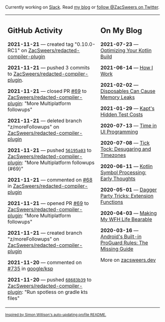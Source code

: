 Currently working on [Slack](https://slack.com/). Read [my blog](https://zacsweers.dev/) or [follow @ZacSweers on Twitter](https://twitter.com/ZacSweers).

<table><tr><td valign="top" width="60%">

## GitHub Activity
<!-- githubActivity starts -->
**2021-11-21** — created tag "0.10.0-RC1" on [ZacSweers/redacted-compiler-plugin](https://api.github.com/repos/ZacSweers/redacted-compiler-plugin)

**2021-11-21** — pushed 3 commits to [ZacSweers/redacted-compiler-plugin](https://api.github.com/repos/ZacSweers/redacted-compiler-plugin).

**2021-11-21** — closed PR [#69](https://api.github.com/repos/ZacSweers/redacted-compiler-plugin/pulls/69) to [ZacSweers/redacted-compiler-plugin](https://api.github.com/repos/ZacSweers/redacted-compiler-plugin): "More Multiplatform followups"

**2021-11-21** — deleted branch "z/moreFollowups" on [ZacSweers/redacted-compiler-plugin](https://api.github.com/repos/ZacSweers/redacted-compiler-plugin)

**2021-11-21** — pushed [`56195a03`](https://github.com/ZacSweers/redacted-compiler-plugin/commit/56195a036112ae62f7acf4d4b5d79b75e7fc0861) to [ZacSweers/redacted-compiler-plugin](https://api.github.com/repos/ZacSweers/redacted-compiler-plugin): "More Multiplatform followups (#69)"

**2021-11-21** — commented on [#68](https://github.com/ZacSweers/redacted-compiler-plugin/pull/68#issuecomment-974842798) in [ZacSweers/redacted-compiler-plugin](https://api.github.com/repos/ZacSweers/redacted-compiler-plugin)

**2021-11-21** — opened PR [#69](https://api.github.com/repos/ZacSweers/redacted-compiler-plugin/pulls/69) to [ZacSweers/redacted-compiler-plugin](https://api.github.com/repos/ZacSweers/redacted-compiler-plugin): "More Multiplatform followups"

**2021-11-21** — created branch "z/moreFollowups" on [ZacSweers/redacted-compiler-plugin](https://api.github.com/repos/ZacSweers/redacted-compiler-plugin)

**2021-11-20** — commented on [#735](https://github.com/google/ksp/issues/735#issuecomment-974755421) in [google/ksp](https://api.github.com/repos/google/ksp)

**2021-11-20** — pushed [`68683b39`](https://github.com/ZacSweers/redacted-compiler-plugin/commit/68683b39b9aec4455920f0f7d7a3d3d57afbbadf) to [ZacSweers/redacted-compiler-plugin](https://api.github.com/repos/ZacSweers/redacted-compiler-plugin): "Run spotless on gradle kts files"
<!-- githubActivity ends -->
</td><td valign="top" width="40%">

## On My Blog
<!-- blog starts -->
**2021-07-23** — [Optimizing Your Kotlin Build](https://www.zacsweers.dev/optimizing-your-kotlin-build/)

**2021-06-14** — [How I Work](https://www.zacsweers.dev/how-i-work/)

**2021-02-02** — [Disposables Can Cause Memory Leaks](https://www.zacsweers.dev/disposables-can-cause-memory-leaks/)

**2021-01-29** — [Kapt's Hidden Test Costs](https://www.zacsweers.dev/kapts-hidden-test-costs/)

**2020-07-13** — [Time in UI Programming](https://www.zacsweers.dev/time-in-ui/)

**2020-07-08** — [Tick Tock: Desugaring and Timezones](https://www.zacsweers.dev/ticktock-desugaring-timezones/)

**2020-06-11** — [Kotlin Symbol Processing: Early Thoughts](https://www.zacsweers.dev/kotlin-symbol-processor-early-thoughts/)

**2020-05-01** — [Dagger Party Tricks: Extension Functions](https://www.zacsweers.dev/dagger-party-tricks-extension-functions/)

**2020-04-03** — [Making My WFH Life Bearable](https://www.zacsweers.dev/making-wfh-life-bearable/)

**2020-03-16** — [Android's Built-in ProGuard Rules: The Missing Guide](https://www.zacsweers.dev/android-proguard-rules/)
<!-- blog ends -->
More on [zacsweers.dev](https://zacsweers.dev/)
</td></tr></table>

<sub><a href="https://simonwillison.net/2020/Jul/10/self-updating-profile-readme/">Inspired by Simon Willison's auto-updating profile README.</a></sub>